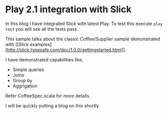 Play 2.1 integration with Slick
===============================

In this blog I have integrated Slick with latest Play. To test this execute `play test` you will see all the tests pass.

This sample talks about the classic Coffee/Supplier sample demonstrated with [[Slick examples][http://slick.typesafe.com/doc/1.0.0/gettingstarted.html]].

I have demonstrated capabilities like,

* Simple queries
* Joins
* Group by
* Aggrigation 

Refer CoffeeSpec.scala for more details.

I will be quickly putting a blog on this shortly.



